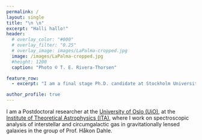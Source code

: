 ```yaml
---
permalink: / 
layout: single
title: "\n \n"
excerpt: "Halli hallo!"
header:
  # overlay_color: "#000"
  # overlay_filter: "0.25"
  # overlay_image: images/LaPalma-cropped.jpg
  image: /images/LaPalma-cropped.jpg
  #height: 1200
  caption: "Photo © T. E. Rivera-Thorsen"

feature_row:
  - excerpt: "I am a final stage Ph.D. candidate at Stockholm University, dept. of Astronomy."

author_profile: true
---
```



<!--# About me-->

<!--![Me at the NOT](/images/MigVedNOT_crop.jpg){: .align-left}-->

I am a Postdoctoral researcher at the [University of Oslo
(UiO)](http://www.uio.no), at the [Institute of Theoretical Astrophysics (ITA)](http://www.astro.uio.no), where I work on spectroscopic analysis of interstellar and circumgalactic gas in gravitationally lensed galaxies in the group of Prof. Håkon Dahle. 
